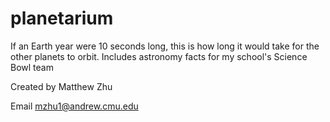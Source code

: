 planetarium
===========

If an Earth year were 10 seconds long, this is how long it would take for the other planets to orbit. Includes astronomy facts for my school's Science Bowl team

Created by Matthew Zhu

Email mzhu1@andrew.cmu.edu
